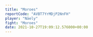 ```yaml
---
title: "Moroes"
reportCode: "AVBT7YrMDjP2NnFH"
player: "Näely"
fight: "Moroes"
date: 2021-10-27T19:09:12.576000+00:00
---
```

